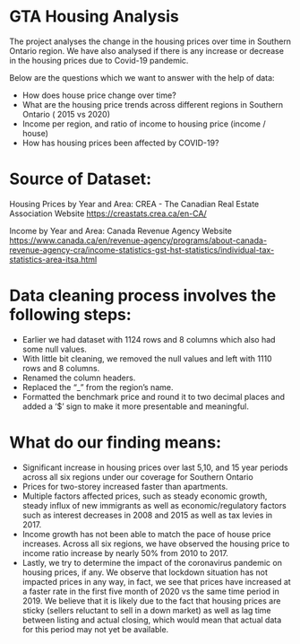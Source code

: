 # GTA Housing Analysis

The project analyses the change in the housing prices over time in Southern Ontario region. We have also analysed if there is any increase or decrease in the housing prices due to Covid-19 pandemic.

Below are the questions which we want to answer with the help of data:

* How does house price change over time? 
* What are the housing price trends across different regions in Southern Ontario ( 2015 vs 2020) 
* Income per region, and ratio of income to housing price (income / house)
* How has housing prices been affected by COVID-19?

# Source of Dataset:

Housing Prices by Year and Area:
CREA - The Canadian Real Estate Association Website
https://creastats.crea.ca/en-CA/

Income by Year and Area:
Canada Revenue Agency Website
https://www.canada.ca/en/revenue-agency/programs/about-canada-revenue-agency-cra/income-statistics-gst-hst-statistics/individual-tax-statistics-area-itsa.html


# Data cleaning process involves the following steps:

* Earlier we had dataset with 1124 rows and 8 columns which also had some null values. 
* With little bit cleaning, we removed the null values and left with 1110 rows and 8 columns.
* Renamed the column headers.
* Replaced the “_” from the region’s name.
* Formatted the benchmark price and round it to two decimal places and added a ‘$’ sign to make it more presentable and meaningful.


# What do our finding means:

* Significant increase in housing prices over last 5,10, and 15 year periods across all six regions under our coverage for Southern Ontario
* Prices for two-storey increased faster than apartments.
* Multiple factors affected prices, such as steady economic growth, steady influx of new immigrants as well as economic/regulatory factors such as interest decreases in 2008 and 2015 as well as tax levies in 2017.
* Income growth has not been able to match the pace of house price increases. Across all six regions, we have observed the housing price to income ratio increase by nearly 50% from 2010 to 2017.
* Lastly, we try to determine the impact of the coronavirus pandemic on housing prices, if any. We observe that lockdown situation has not impacted prices in any way, in fact, we see that prices have increased at a faster rate in the first five month of 2020 vs the same time period in 2019. We believe that it is likely due to the fact that housing prices are sticky (sellers reluctant to sell in a down market) as well as lag time between listing and actual closing, which would mean that actual data for this period may not yet be available.

